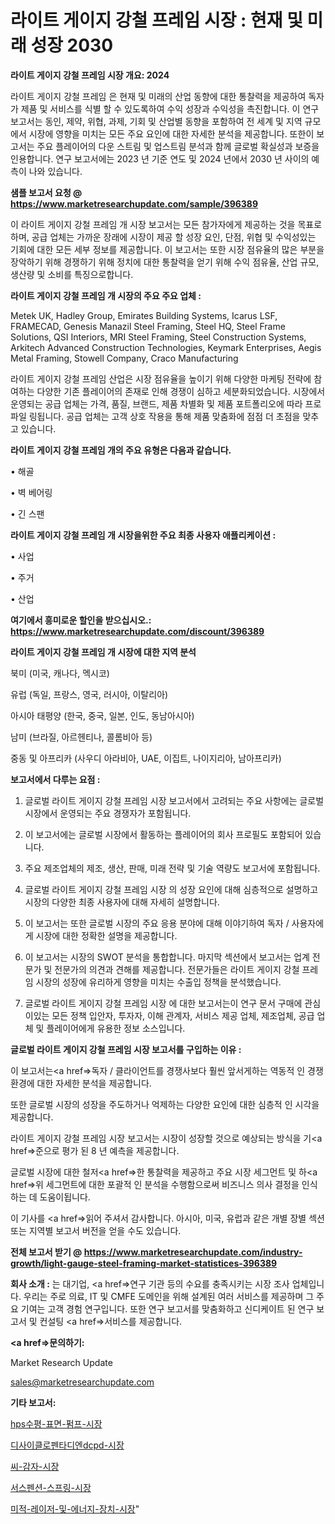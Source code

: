 # 라이트 게이지 강철 프레임 시장 : 현재 및 미래 성장 2030

<strong>라이트 게이지 강철 프레임 시장 개요: 2024</strong>

라이트 게이지 강철 프레임 은 현재 및 미래의 산업 동향에 대한 통찰력을 제공하여 독자가 제품 및 서비스를 식별 할 수 있도록하여 수익 성장과 수익성을 촉진합니다. 이 연구 보고서는 동인, 제약, 위협, 과제, 기회 및 산업별 동향을 포함하여 전 세계 및 지역 규모에서 시장에 영향을 미치는 모든 주요 요인에 대한 자세한 분석을 제공합니다. 또한이 보고서는 주요 플레이어의 다운 스트림 및 업스트림 분석과 함께 글로벌 확실성과 보증을 인용합니다. 연구 보고서에는 2023 년 기준 연도 및 2024 년에서 2030 년 사이의 예측이 나와 있습니다.



<strong>샘플 보고서 요청 @ <a href=https://www.marketresearchupdate.com/sample/396389>https://www.marketresearchupdate.com/sample/396389</a></strong>

이 라이트 게이지 강철 프레임 개 시장 보고서는 모든 참가자에게 제공하는 것을 목표로하며, 공급 업체는 가까운 장래에 시장이 제공 할 성장 요인, 단점, 위협 및 수익성있는 기회에 대한 모든 세부 정보를 제공합니다. 이 보고서는 또한 시장 점유율의 많은 부분을 장악하기 위해 경쟁하기 위해 정치에 대한 통찰력을 얻기 위해 수익 점유율, 산업 규모, 생산량 및 소비를 특징으로합니다.



<strong>라이트 게이지 강철 프레임 개 시장의 주요 주요 업체 :</strong>

Metek UK, Hadley Group, Emirates Building Systems, Icarus LSF, FRAMECAD, Genesis Manazil Steel Framing, Steel HQ, Steel Frame Solutions, QSI Interiors, MRI Steel Framing, Steel Construction Systems, Arkitech Advanced Construction Technologies, Keymark Enterprises, Aegis Metal Framing, Stowell Company, Craco Manufacturing

라이트 게이지 강철 프레임 산업은 시장 점유율을 높이기 위해 다양한 마케팅 전략에 참여하는 다양한 기존 플레이어의 존재로 인해 경쟁이 심하고 세분화되었습니다. 시장에서 운영되는 공급 업체는 가격, 품질, 브랜드, 제품 차별화 및 제품 포트폴리오에 따라 프로파일 링됩니다. 공급 업체는 고객 상호 작용을 통해 제품 맞춤화에 점점 더 초점을 맞추고 있습니다.



<strong>라이트 게이지 강철 프레임 개의 주요 유형은 다음과 같습니다.</strong>

• 해골

• 벽 베어링

• 긴 스팬



<strong>라이트 게이지 강철 프레임 개 시장을위한 주요 최종 사용자 애플리케이션 :</strong>

• 사업

• 주거

• 산업



<strong>여기에서 흥미로운 할인을 받으십시오.: <a href=https://www.marketresearchupdate.com/discount/396389>https://www.marketresearchupdate.com/discount/396389</a></strong>



<strong>라이트 게이지 강철 프레임 개 시장에 대한 지역 분석</strong>

북미 (미국, 캐나다, 멕시코)

유럽 (독일, 프랑스, 영국, 러시아, 이탈리아)

아시아 태평양 (한국, 중국, 일본, 인도, 동남아시아)

남미 (브라질, 아르헨티나, 콜롬비아 등)

중동 및 아프리카 (사우디 아라비아, UAE, 이집트, 나이지리아, 남아프리카)



<strong>보고서에서 다루는 요점 :</strong>

1. 글로벌 라이트 게이지 강철 프레임 시장 보고서에서 고려되는 주요 사항에는 글로벌 시장에서 운영되는 주요 경쟁자가 포함됩니다.

2. 이 보고서에는 글로벌 시장에서 활동하는 플레이어의 회사 프로필도 포함되어 있습니다.

3. 주요 제조업체의 제조, 생산, 판매, 미래 전략 및 기술 역량도 보고서에 포함됩니다.

4. 글로벌 라이트 게이지 강철 프레임 시장 의 성장 요인에 대해 심층적으로 설명하고 시장의 다양한 최종 사용자에 대해 자세히 설명합니다.

5. 이 보고서는 또한 글로벌 시장의 주요 응용 분야에 대해 이야기하여 독자 / 사용자에게 시장에 대한 정확한 설명을 제공합니다.

6. 이 보고서는 시장의 SWOT 분석을 통합합니다. 마지막 섹션에서 보고서는 업계 전문가 및 전문가의 의견과 견해를 제공합니다. 전문가들은 라이트 게이지 강철 프레임 시장의 성장에 유리하게 영향을 미치는 수출입 정책을 분석했습니다.

7. 글로벌 라이트 게이지 강철 프레임 시장 에 대한 보고서는이 연구 문서 구매에 관심이있는 모든 정책 입안자, 투자자, 이해 관계자, 서비스 제공 업체, 제조업체, 공급 업체 및 플레이어에게 유용한 정보 소스입니다.



<strong>글로벌 라이트 게이지 강철 프레임 시장 보고서를 구입하는 이유 :</strong>

이 보고서는<a href=>독자 / 클</a>라이언트를 경쟁사보다 훨씬 앞서게하는 역동적 인 경쟁 환경에 대한 자세한 분석을 제공합니다.

또한 글로벌 시장의 성장을 주도하거나 억제하는 다양한 요인에 대한 심층적 인 시각을 제공합니다.

라이트 게이지 강철 프레임 시장 보고서는 시장이 성장할 것으로 예상되는 방식을 기<a href=>준으로</a> 평가 된 8 년 예측을 제공합니다.

글로벌 시장에 대한 철저<a href=>한 통찰력</a>을 제공하고 주요 시장 세그먼트 및 하<a href=>위 세그</a>먼트에 대한 포괄적 인 분석을 수행함으로써 비즈니스 의사 결정을 인식하는 데 도움이됩니다.

이 기사를 <a href=>읽어 주</a>셔서 감사합니다. 아시아, 미국, 유럽과 같은 개별 장별 섹션 또는 지역별 보고서 버전을 얻을 수도 있습니다.



<strong>전체 보고서 받기 @ <a href=https://www.marketresearchupdate.com/industry-growth/light-gauge-steel-framing-market-statistices-396389>https://www.marketresearchupdate.com/industry-growth/light-gauge-steel-framing-market-statistices-396389</a></strong>



<strong>회사 소개 :</strong>
는 대기업, <a href=>연구 기</a>관 등의 수요를 충족시키는 시장 조사 업체입니다. 우리는 주로 의료, IT 및 CMFE 도메인을 위해 설계된 여러 서비스를 제공하며 그 주요 기여는 고객 경험 연구입니다. 또한 연구 보고서를 맞춤화하고 신디케이트 된 연구 보고서 및 컨설팅 <a href=>서비</a>스를 제공합니다.



<strong><a href=>문의하기:</a></strong>

Market Research Update

sales@marketresearchupdate.com



<strong>기타 보고서:</strong>

<a href=https://www.linkedin.com/pulse/hps수평-표면-펌프-시장-동향-및-성장-전망-survey-spotlight-pro-24-analysis/>hps수평-표면-펌프-시장</a>

<a href=https://www.linkedin.com/pulse/디사이클로펜타디엔dcpd-시장-세분화-연구-및-목표-고객2029년-itodf/>디사이클로펜타디엔dcpd-시장</a>

<a href=https://www.linkedin.com/pulse/씨-감자-시장-세분화-연구-및-목표-고객2029년-analytics-alchemy-360-analysis-fczgf/>씨-감자-시장</a>

<a href=https://www.linkedin.com/pulse/서스펜션-스프링-시장-규모-및-성장-2023-analytics-alchemy-360-analysis-spyxf/>서스펜션-스프링-시장</a>

<a href=https://www.linkedin.com/pulse/미적-레이저-및-에너지-장치-시장-진입-전략-위험-평가2030년-uthxf/>미적-레이저-및-에너지-장치-시장</a>"
  
